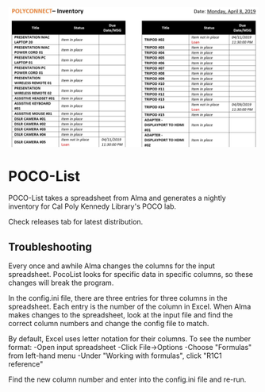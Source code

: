 ![Alt text](https://github.com/MrJeremyHobbs/POCO-List/blob/master/images/poco_list_1_5_screenshot.JPG?raw=true "Screenshot") 
# POCO-List
POCO-List takes a spreadsheet from Alma and generates a nightly inventory for Cal Poly Kennedy Library's POCO lab.

Check releases tab for latest distribution.

## Troubleshooting
Every once and awhile Alma changes the columns for the input spreadsheet. PocoList looks for specific data in specific columns, so these changes will break  the program.

In the config.ini file, there are three entries for three columns in the spreadsheet. Each entry is the number of the column in Excel. When Alma makes changes to the spreadsheet, look at the input file and find the correct column numbers and change the config file to match.

By default, Excel uses letter notation for their columns. To see the number format:
-Open input spreadsheet
-Click File->Options
-Choose "Formulas" from left-hand menu
-Under "Working with formulas", click "R1C1 reference"

Find the new column number and enter into the config.ini file and re-run.
